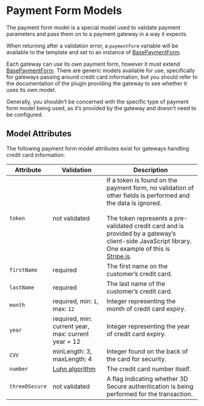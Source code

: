 # Payment Form Models

The payment form model is a special model used to validate payment parameters and pass them on to a payment gateway in a way it expects.

When returning after a validation error, a `paymentForm` variable will be available to the template and set to an instance of [BasePaymentForm](commerce4:craft\commerce\models\payments\BasePaymentForm).

Each gateway can use its own payment form, however it must extend [BasePaymentForm](commerce4:craft\commerce\models\payments\BasePaymentForm). There are generic models available for use, specifically for gateways passing around credit card information, but you should refer to the documentation of the plugin providing the gateway to see whether it uses its own model.

Generally, you shouldn’t be concerned with the specific type of payment form model being used, as it’s provided by the gateway and doesn’t need to be configured.

## Model Attributes

The following payment form model attributes exist for gateways handling credit card information:

| Attribute      | Validation                                                     | Description                                                                                                                                                                                                                                                                                                |
| -------------- | -------------------------------------------------------------- | ---------------------------------------------------------------------------------------------------------------------------------------------------------------------------------------------------------------------------------------------------------------------------------------------------------- |
| `token`        | not validated                                                  | If a token is found on the payment form, no validation of other fields is performed and the data is ignored.<br><br>The token represents a pre-validated credit card and is provided by a gateway’s client-side JavaScript library. One example of this is [Stripe.js](https://stripe.com/docs/stripe-js). |
| `firstName`    | required                                                       | The first name on the customer’s credit card.                                                                                                                                                                                                                                                              |
| `lastName`     | required                                                       | The last name of the customer’s credit card.                                                                                                                                                                                                                                                               |
| `month`        | required, min: `1`, max: `12`                                  | Integer representing the month of credit card expiry.                                                                                                                                                                                                                                                      |
| `year`         | required, min: current year, max: current year + 12            | Integer representing the year of credit card expiry.                                                                                                                                                                                                                                                       |
| `CVV`          | minLength: 3, maxLength: 4                                     | Integer found on the back of the card for security.                                                                                                                                                                                                                                                        |
| `number`       | [Luhn algorithm](https://en.wikipedia.org/wiki/Luhn_algorithm) | The credit card number itself.                                                                                                                                                                                                                                                                             |
| `threeDSecure` | not validated                                                  | A flag indicating whether 3D Secure authentication is being performed for the transaction.                                                                                                                                                                                                                 |
